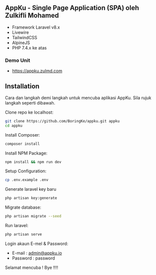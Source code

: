 ## AppKu - Single Page Application (SPA) oleh Zulkifli Mohamed

- Framework Laravel v8.x
- Livewire
- TailwindCSS
- AlpineJS
- PHP 7.4.x ke atas

### Demo Unit

- https://appku.zulmd.com


## Installation

Cara dan langkah demi langkah untuk mencuba aplikasi AppKu. Sila rujuk langkah seperti dibawah.

Clone repo ke localhost:

```sh
git clone https://github.com/BoringKe/appku.git appku
cd appku
```

Install Composer:

```sh
composer install
```

Install NPM Package:

```sh
npm install && npm run dev
```

Setup Configuration:

```sh
cp .env.example .env
```

Generate laravel key baru

```sh
php artisan key:generate
```

Migrate database:

```sh
php artisan migrate --seed
```

Run laravel:

```sh
php artisan serve
```

Login akaun E-mel & Password:

- E-mail : admin@appku.io
- Password : password

Selamat mencuba ! Bye !!!!
